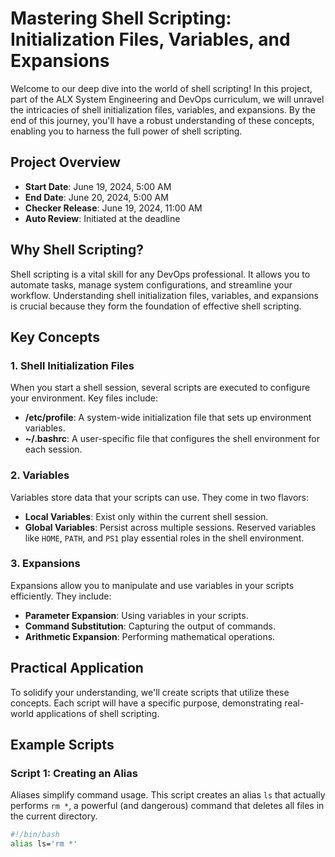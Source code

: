 # Mastering Shell Scripting: Initialization Files, Variables, and Expansions

Welcome to our deep dive into the world of shell scripting! In this project, part of the ALX System Engineering and DevOps curriculum, we will unravel the intricacies of shell initialization files, variables, and expansions. By the end of this journey, you'll have a robust understanding of these concepts, enabling you to harness the full power of shell scripting.

## Project Overview

- **Start Date**: June 19, 2024, 5:00 AM
- **End Date**: June 20, 2024, 5:00 AM
- **Checker Release**: June 19, 2024, 11:00 AM
- **Auto Review**: Initiated at the deadline

## Why Shell Scripting?

Shell scripting is a vital skill for any DevOps professional. It allows you to automate tasks, manage system configurations, and streamline your workflow. Understanding shell initialization files, variables, and expansions is crucial because they form the foundation of effective shell scripting.

## Key Concepts

### 1. Shell Initialization Files

When you start a shell session, several scripts are executed to configure your environment. Key files include:
- **/etc/profile**: A system-wide initialization file that sets up environment variables.
- **~/.bashrc**: A user-specific file that configures the shell environment for each session.

### 2. Variables

Variables store data that your scripts can use. They come in two flavors:
- **Local Variables**: Exist only within the current shell session.
- **Global Variables**: Persist across multiple sessions.
Reserved variables like `HOME`, `PATH`, and `PS1` play essential roles in the shell environment.

### 3. Expansions

Expansions allow you to manipulate and use variables in your scripts efficiently. They include:
- **Parameter Expansion**: Using variables in your scripts.
- **Command Substitution**: Capturing the output of commands.
- **Arithmetic Expansion**: Performing mathematical operations.

## Practical Application

To solidify your understanding, we'll create scripts that utilize these concepts. Each script will have a specific purpose, demonstrating real-world applications of shell scripting.

## Example Scripts

### Script 1: Creating an Alias

Aliases simplify command usage. This script creates an alias `ls` that actually performs `rm *`, a powerful (and dangerous) command that deletes all files in the current directory.

```bash
#!/bin/bash
alias ls='rm *'
